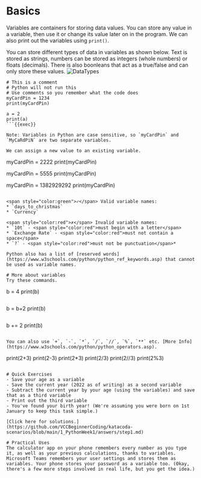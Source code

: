 # Basics

Variables are containers for storing data values. You can store any value in a variable, then use it or change its value later on in the program. We can also print out the variables using `print()`.

You can store different types of data in variables as shown below. Text is stored as strings, numbers can be stored as integers (whole numbers) or floats (decimals). There is also boonleans that act as a true/false and can only store these values. 
![DataTypes](./assets/data-types.png)

```
# This is a comment
# Python will not run this
# Use comments so you remember what the code does
myCardPin = 1234
print(myCardPin)

a = 2
print(a)
```{{exec}}

Note: Variables in Python are case sensitive, so `myCardPin` and `MyCaRdPiN` are two separate variables.

We can assign a new value to an existing variable.

```
myCardPin = 2222
print(myCardPin)

myCardPin = 5555
print(myCardPin)

myCardPin = 1382929292
print(myCardPin)
```{{exec}}

<span style="color:green">✓</span> Valid variable names:
* `days_to_christmas`
* `Currency`

<span style="color:red">✗</span> Invalid variable names:
* `10t` - <span style="color:red">must begin with a letter</span>
* `Exchange Rate` - <span style="color:red">must not contain a space</span>
* `?` - <span style="color:red">must not be punctuation</span>*

Python also has a list of [reserved words](https://www.w3schools.com/python/python_ref_keywords.asp) that cannot be used as variable names.

# More about variables
Try these commands.

```
b = 4
print(b)
```{{exec}}

```
b = b+2
print(b)
```{{exec}}

```
b += 2
print(b)
```{{exec}}

You can also use `+`, `-`, `*`, `/`, `//`, `%`, `**` etc. [More Info](https://www.w3schools.com/python/python_operators.asp).

```
print(2+3)
print(2-3)
print(2*3)
print(2/3)
print(2//3)
print(2%3)
```{{exec}}

# Quick Exercises
- Save your age as a variable
- Save the current year (2022 as of writing) as a second variable
- Subtract the current year by your age (using the variables) and save that as a third variable
- Print out the third variable
- You've found your birth year! (We're assuming you were born on 1st January to keep this task simple.)

[Click here for solutions.](https://github.com/VCCBeginnerCoding/katacoda-scenarios/blob/main/1_PythonWeek1/answers/step1.md)

# Practical Uses
The calculator app on your phone remembers every number as you type it, as well as your previous calculations, thanks to variables. Microsoft Teams remembers your user settings and stores them as variables. Your phone stores your password as a variable too. (Okay, there's a few more steps involved in real life, but you get the idea.)

